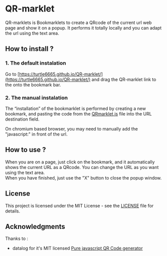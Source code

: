 # QR-marklet
QR-marklets is Bookmarklets to create a QRcode of the current url web page and show it on a popup. It performs it totally locally and you can adapt the url using the text area.

## How to install ?

### 1. The default instalation
Go to [https://turtle6665.github.io/QR-marklet/](https://turtle6665.github.io/QR-marklet/) and drag the QR-marklet link to the onto the bookmark bar.

### 2. The manual instalation
The “installation” of the bookmarklet is performed by creating a new bookmark, and pasting the code from the [QRmarklet.js](QRmarklet.js) file into the URL destination field.

On chromium based browser, you may need to manually add the "javascript:" in front of the url.

## How to use ?
When you are on a page, just click on the bookmark, and it automatically shows the current URL as a QRcode. You can change the URL as you want using the text area.</br>
When you have finished, just use the "X" button to close the popup window.

## License

This project is licensed under the MIT License - see the [LICENSE](LICENSE) file for details.

## Acknowledgments

Thanks to :

- datalog for it's MIT licensed [Pure javascript QR Code generator](https://github.com/datalog/qrcode-svg)
